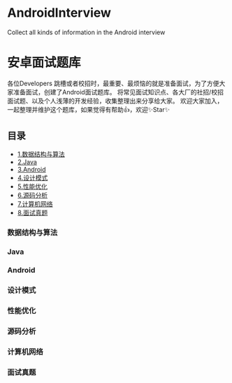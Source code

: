 # AndroidInterview
Collect all kinds of information in the Android interview

# 安卓面试题库
各位Developers 跳槽或者校招时，最重要、最烦恼的就是准备面试，为了方便大家准备面试，创建了Android面试题库。
将常见面试知识点、各大厂的社招/校招面试题、以及个人浅薄的开发经验，收集整理出来分享给大家。
欢迎大家加入，一起整理并维护这个题库，如果觉得有帮助👍，欢迎✨Star✨

## 目录
- [1.数据结构与算法](#数据结构与算法)
- [2.Java](#java)
- [3.Android](#android)
- [4.设计模式](#设计模式)
- [5.性能优化](#性能优化)
- [6.源码分析](#源码分析)
- [7.计算机网络](#计算机网络)
- [8.面试真题](#面试真题)

### 数据结构与算法
### Java
### Android
### 设计模式
### 性能优化
### 源码分析
### 计算机网络
### 面试真题
